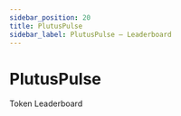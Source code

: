 ```yaml
---
sidebar_position: 20
title: PlutusPulse
sidebar_label: PlutusPulse – Leaderboard
---
```


# PlutusPulse
Token Leaderboard